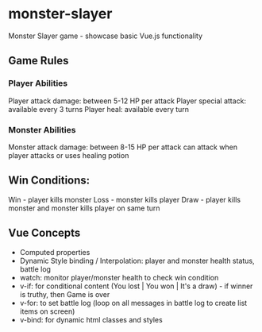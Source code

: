 # monster-slayer

Monster Slayer game - showcase basic Vue.js functionality

## Game Rules

### Player Abilities

Player attack damage: between 5-12 HP per attack
Player special attack: available every 3 turns
Player heal: available every turn

### Monster Abilities

Monster attack damage: between 8-15 HP per attack
can attack when player attacks or uses healing potion


## Win Conditions:

Win - player kills monster
Loss - monster kills player
Draw - player kills monster and monster kills player on same turn


## Vue Concepts

- Computed properties
- Dynamic Style binding / Interpolation: player and monster health status, battle log
- watch: monitor player/monster health to check win condition
- v-if: for conditional content (You lost | You won | It's a draw) - if winner is truthy, then Game is over
- v-for: to set battle log (loop on all messages in battle log to create list items on screen)
- v-bind: for dynamic html classes and styles

